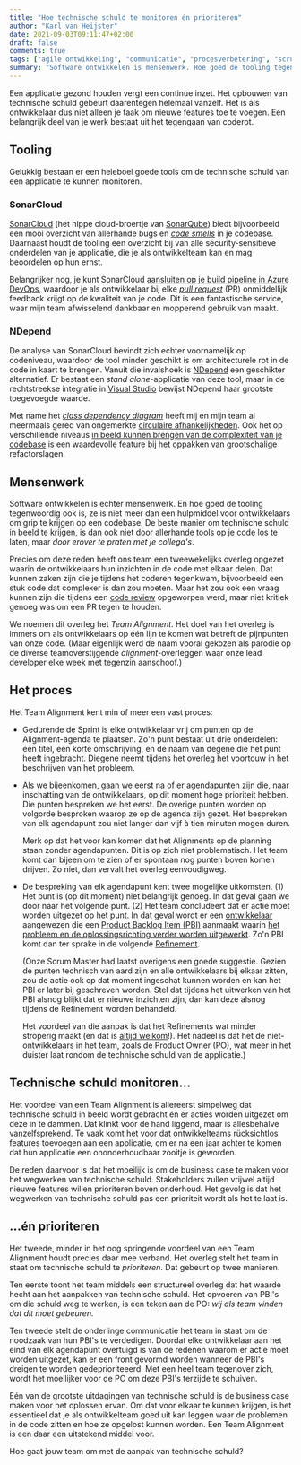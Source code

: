 ```yaml
---
title: "Hoe technische schuld te monitoren én prioriteren"
author: "Karl van Heijster"
date: 2021-09-03T09:11:47+02:00
draft: false
comments: true
tags: ["agile ontwikkeling", "communicatie", "procesverbetering", "scrum", "software ontwikkelen", "technische schuld", "verantwoordelijkheid", "waarde"]
summary: "Software ontwikkelen is mensenwerk. Hoe goed de tooling tegenwoordig ook is, ze is niet meer dan een hulpmiddel voor ontwikkelaars om grip te krijgen op een codebase. De beste manier om technische schuld in beeld te krijgen, is dan ook niet door allerhande tools op je code los te laten, maar *door erover te praten met je collega's*."
---
```


Een applicatie gezond houden vergt een continue inzet. Het opbouwen van technische schuld gebeurt daarentegen helemaal vanzelf. Het is als ontwikkelaar dus niet alleen je taak om nieuwe features toe te voegen. Een belangrijk deel van je werk bestaat uit het tegengaan van coderot.


## Tooling


Gelukkig bestaan er een heleboel goede tools om de technische schuld van een applicatie te kunnen monitoren.


### SonarCloud


[SonarCloud](https://sonarcloud.io/) (het hippe cloud-broertje van [SonarQube](https://www.sonarqube.org/)) biedt bijvoorbeeld een mooi overzicht van allerhande bugs en [*code smells*](https://en.wikipedia.org/wiki/Code_smell) in je codebase. Daarnaast houdt de tooling een overzicht bij van alle security-sensitieve onderdelen van je applicatie, die je als ontwikkelteam kan en mag beoordelen op hun ernst.


Belangrijker nog, je kunt SonarCloud [aansluiten op je build pipeline in Azure DevOps](https://sonarcloud.io/azure-devops), waardoor je als ontwikkelaar bij elke [*pull request*](https://docs.github.com/en/github/collaborating-with-pull-requests/proposing-changes-to-your-work-with-pull-requests/about-pull-requests) (PR) onmiddellijk feedback krijgt op de kwaliteit van je code. Dit is een fantastische service, waar mijn team afwisselend dankbaar en mopperend gebruik van maakt.


### NDepend


De analyse van SonarCloud bevindt zich echter voornamelijk op codeniveau, waardoor de tool minder geschikt is om architecturele rot in de code in kaart te brengen. Vanuit die invalshoek is [NDepend](https://www.ndepend.com/) een geschikter alternatief. Er bestaat een *stand alone*-applicatie van deze tool, maar in de rechtstreekse integratie in [Visual Studio](https://visualstudio.microsoft.com/) bewijst NDepend haar grootste toegevoegde waarde.


Met name het [*class dependency diagram*](https://www.ndepend.com/docs/class-dependency-diagram) heeft mij en mijn team al meermaals gered van ongemerkte [circulaire afhankelijkheden](https://en.wikipedia.org/wiki/Circular_dependency). Ook het op verschillende niveaus [in beeld kunnen brengen van de complexiteit van je codebase](https://www.ndepend.com/docs/treemap-visualization-of-code-metrics) is een waardevolle feature bij het oppakken van grootschalige refactorslagen.


## Mensenwerk


Software ontwikkelen is echter mensenwerk. En hoe goed de tooling tegenwoordig ook is, ze is niet meer dan een hulpmiddel voor ontwikkelaars om grip te krijgen op een codebase. De beste manier om technische schuld in beeld te krijgen, is dan ook niet door allerhande tools op je code los te laten, maar *door erover te praten met je collega's*.


Precies om deze reden heeft ons team een tweewekelijks overleg opgezet waarin de ontwikkelaars hun inzichten in de code met elkaar delen. Dat kunnen zaken zijn die je tijdens het coderen tegenkwam, bijvoorbeeld een stuk code dat complexer is dan zou moeten. Maar het zou ook een vraag kunnen zijn die tijdens een [code review](https://en.wikipedia.org/wiki/Code_review) opgeworpen werd, maar niet kritiek genoeg was om een PR tegen te houden.


We noemen dit overleg het *Team Alignment*. Het doel van het overleg is immers om als ontwikkelaars op één lijn te komen wat betreft de pijnpunten van onze code. (Maar eigenlijk werd de naam vooral gekozen als parodie op de diverse teamoverstijgende *alignment*-overleggen waar onze lead developer elke week met tegenzin aanschoof.)


## Het proces


Het Team Alignment kent min of meer een vast proces:


- Gedurende de Sprint is elke ontwikkelaar vrij om punten op de Alignment-agenda te plaatsen. Zo'n punt bestaat uit drie onderdelen: een titel, een korte omschrijving, en de naam van degene die het punt heeft ingebracht. Diegene neemt tijdens het overleg het voortouw in het beschrijven van het probleem.


- Als we bijeenkomen, gaan we eerst na of er agendapunten zijn die, naar inschatting van de ontwikkelaars, op dit moment hoge prioriteit hebben. Die punten bespreken we het eerst. De overige punten worden op volgorde besproken waarop ze op de agenda zijn gezet. Het bespreken van elk agendapunt zou niet langer dan vijf à tien minuten mogen duren.


  Merk op dat het voor kan komen dat het Alignments op de planning staan zonder agendapunten. Dit is op zich niet problematisch. Het team komt dan bijeen om te zien of er spontaan nog punten boven komen drijven. Zo niet, dan vervalt het overleg eenvoudigweg. 


- De bespreking van elk agendapunt kent twee mogelijke uitkomsten. (1) Het punt is (op dit moment) niet belangrijk genoeg. In dat geval gaan we door naar het volgende punt. (2) Het team concludeert dat er actie moet worden uitgezet op het punt. In dat geval wordt er een [ontwikkelaar](/blog/21/06/schrijf-pbis-en-doe-het-goed) aangewezen die een [Product Backlog Item (PBI)](https://www.scrum.org/resources/what-is-a-product-backlog) aanmaakt waarin [het probleem en de oplossingsrichting verder worden uitgewerkt](/blog/21/06/hoe-ik-mijn-pbis-opzet/). Zo'n PBI komt dan ter sprake in de volgende [Refinement](https://www.scrum.org/resources/blog/product-backlog-refinement-explained-13).


  (Onze Scrum Master had laatst overigens een goede suggestie. Gezien de punten technisch van aard zijn en alle ontwikkelaars bij elkaar zitten, zou de actie ook op dat moment ingeschat kunnen worden en kan het PBI er later bij geschreven worden. Stel dat tijdens het uitwerken van het PBI alsnog blijkt dat er nieuwe inzichten zijn, dan kan deze alsnog tijdens de Refinement worden behandeld.

  
  Het voordeel van die aanpak is dat het Refinements wat minder stroperig maakt (en dat is [altijd welkom](/blog/21/05/het-doel-van-deze-sprint-is-niet-om-code-te-schrijven)!). Het nadeel is dat het de niet-ontwikkelaars in het team, zoals de Product Owner (PO), wat meer in het duister laat rondom de technische schuld van de applicatie.) 


## Technische schuld monitoren...


Het voordeel van een Team Alignment is allereerst simpelweg dat technische schuld in beeld wordt gebracht én er acties worden uitgezet om deze in te dammen. Dat klinkt voor de hand liggend, maar is allesbehalve vanzelfsprekend. Te vaak komt het voor dat ontwikkelteams rücksichtlos features toevoegen aan een applicatie, om er na een jaar achter te komen dat hun applicatie een ononderhoudbaar zooitje is geworden.


De reden daarvoor is dat het moeilijk is om de business case te maken voor het wegwerken van technische schuld. Stakeholders zullen vrijwel altijd nieuwe features willen prioriteren boven onderhoud. Het gevolg is dat het wegwerken van technische schuld pas een prioriteit wordt als het te laat is.


## ...én prioriteren


Het tweede, minder in het oog springende voordeel van een Team Alignment houdt precies daar mee verband. Het overleg stelt het team in staat om technische schuld te *prioriteren*. Dat gebeurt op twee manieren. 


Ten eerste toont het team middels een structureel overleg dat het waarde hecht aan het aanpakken van technische schuld. Het opvoeren van PBI's om die schuld weg te werken, is een teken aan de PO: *wij als team vinden dat dit moet gebeuren.* 


Ten tweede stelt de onderlinge communicatie het team in staat om de noodzaak van hun PBI's te verdedigen. Doordat elke ontwikkelaar aan het eind van elk agendapunt overtuigd is van de redenen waarom er actie moet worden uitgezet, kan er een front gevormd worden wanneer de PBI's dreigen te worden gedeprioriteeerd. Met een heel team tegenover zich, wordt het moeilijker voor de PO om deze PBI's terzijde te schuiven.


Eén van de grootste uitdagingen van technische schuld is de business case maken voor het oplossen ervan. Om dat voor elkaar te kunnen krijgen, is het essentieel dat je als ontwikkelteam goed uit kan leggen waar de problemen in de code zitten en hoe ze opgelost kunnen worden. Een Team Alignment is een daar een uitstekend middel voor.


Hoe gaat jouw team om met de aanpak van technische schuld?

